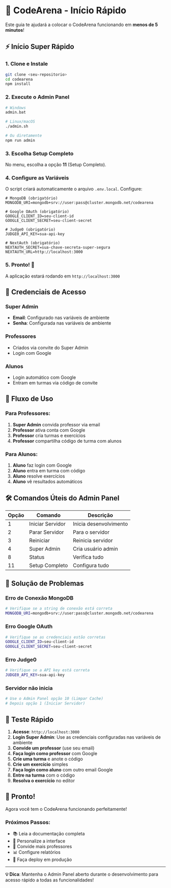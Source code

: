 # 🚀 CodeArena - Início Rápido

Este guia te ajudará a colocar o CodeArena funcionando em **menos de 5 minutos**!

## ⚡ Início Super Rápido

### 1. Clone e Instale
```bash
git clone <seu-repositorio>
cd codearena
npm install
```

### 2. Execute o Admin Panel
```bash
# Windows
admin.bat

# Linux/macOS
./admin.sh

# Ou diretamente
npm run admin
```

### 3. Escolha Setup Completo
No menu, escolha a opção **11** (Setup Completo).

### 4. Configure as Variáveis
O script criará automaticamente o arquivo `.env.local`. Configure:

```env
# MongoDB (obrigatório)
MONGODB_URI=mongodb+srv://user:pass@cluster.mongodb.net/codearena

# Google OAuth (obrigatório)
GOOGLE_CLIENT_ID=seu-client-id
GOOGLE_CLIENT_SECRET=seu-client-secret

# Judge0 (obrigatório)
JUDGE0_API_KEY=sua-api-key

# NextAuth (obrigatório)
NEXTAUTH_SECRET=sua-chave-secreta-super-segura
NEXTAUTH_URL=http://localhost:3000
```

### 5. Pronto! 🎉
A aplicação estará rodando em `http://localhost:3000`

## 🔑 Credenciais de Acesso

### Super Admin
- **Email**: Configurado nas variáveis de ambiente
- **Senha**: Configurada nas variáveis de ambiente

### Professores
- Criados via convite do Super Admin
- Login com Google

### Alunos
- Login automático com Google
- Entram em turmas via código de convite

## 🎯 Fluxo de Uso

### Para Professores:
1. **Super Admin** convida professor via email
2. **Professor** ativa conta com Google
3. **Professor** cria turmas e exercícios
4. **Professor** compartilha código de turma com alunos

### Para Alunos:
1. **Aluno** faz login com Google
2. **Aluno** entra em turma com código
3. **Aluno** resolve exercícios
4. **Aluno** vê resultados automáticos

## 🛠️ Comandos Úteis do Admin Panel

| Opção | Comando | Descrição |
|-------|---------|-----------|
| 1 | Iniciar Servidor | Inicia desenvolvimento |
| 2 | Parar Servidor | Para o servidor |
| 3 | Reiniciar | Reinicia servidor |
| 4 | Super Admin | Cria usuário admin |
| 8 | Status | Verifica tudo |
| 11 | Setup Completo | Configura tudo |

## 🚨 Solução de Problemas

### Erro de Conexão MongoDB
```bash
# Verifique se a string de conexão está correta
MONGODB_URI=mongodb+srv://user:pass@cluster.mongodb.net/codearena
```

### Erro Google OAuth
```bash
# Verifique se as credenciais estão corretas
GOOGLE_CLIENT_ID=seu-client-id
GOOGLE_CLIENT_SECRET=seu-client-secret
```

### Erro Judge0
```bash
# Verifique se a API key está correta
JUDGE0_API_KEY=sua-api-key
```

### Servidor não inicia
```bash
# Use o Admin Panel opção 10 (Limpar Cache)
# Depois opção 1 (Iniciar Servidor)
```

## 📱 Teste Rápido

1. **Acesse**: `http://localhost:3000`
2. **Login Super Admin**: Use as credenciais configuradas nas variáveis de ambiente
3. **Convide um professor** (use seu email)
4. **Faça login como professor** com Google
5. **Crie uma turma** e anote o código
6. **Crie um exercício** simples
7. **Faça login como aluno** com outro email Google
8. **Entre na turma** com o código
9. **Resolva o exercício** no editor

## 🎉 Pronto!

Agora você tem o CodeArena funcionando perfeitamente! 

### Próximos Passos:
- 📚 Leia a documentação completa
- 🎨 Personalize a interface
- 👥 Convide mais professores
- 📊 Configure relatórios
- 🚀 Faça deploy em produção

---

**💡 Dica**: Mantenha o Admin Panel aberto durante o desenvolvimento para acesso rápido a todas as funcionalidades!
